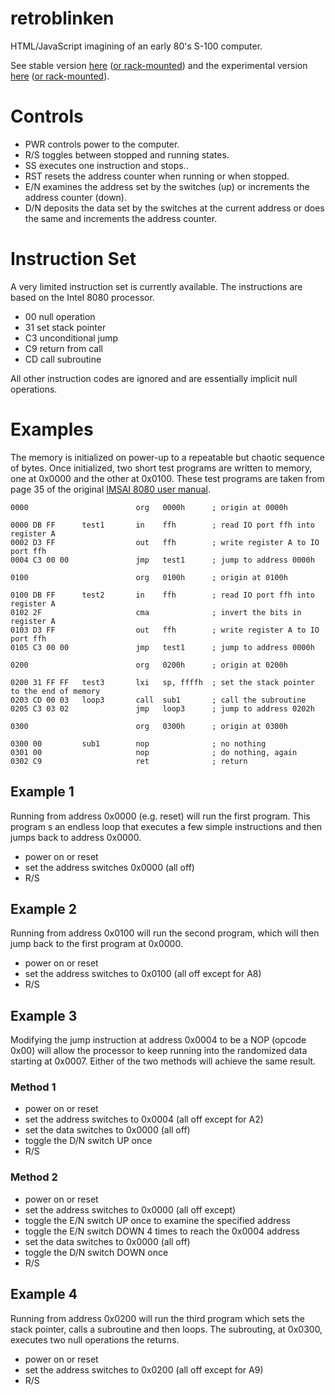 # retroblinken
HTML/JavaScript imagining of an early 80's S-100 computer.

See stable version [here](https://smcolash.github.io/retroblinken/)
([or rack-mounted](https://smcolash.github.io/retroblinken/rack.html))
and the experimental version
[here](https://smcolash.github.io/retroblinken/prototype/index.html)
([or rack-mounted](https://smcolash.github.io/retroblinken/prototype/rack.html)).

# Controls

- PWR controls power to the computer.
- R/S toggles between stopped and running states.
- SS executes one instruction and stops..
- RST resets the address counter when running or when stopped.
- E/N examines the address set by the switches (up) or increments the address counter (down).
- D/N deposits the data set by the switches at the current address or does the same and increments the address counter.

# Instruction Set

A very limited instruction set is currently available. The instructions are based on the
Intel 8080 processor.

- 00 null operation
- 31 set stack pointer
- C3 unconditional jump
- C9 return from call
- CD call subroutine

All other instruction codes are ignored and are essentially implicit null operations.

# Examples

The memory is initialized on power-up to a repeatable but chaotic sequence of bytes.
Once initialized, two short test programs are written to memory, one at 0x0000 and
the other at 0x0100. These test programs are taken from page 35 of the original
[IMSAI 8080 user manual](http://dunfield.classiccmp.org/imsai/imsai.pdf).

```
0000                        org   0000h      ; origin at 0000h

0000 DB FF      test1       in    ffh        ; read IO port ffh into register A
0002 D3 FF                  out   ffh        ; write register A to IO port ffh
0004 C3 00 00               jmp   test1      ; jump to address 0000h

0100                        org   0100h      ; origin at 0100h

0100 DB FF      test2       in    ffh        ; read IO port ffh into register A
0102 2F                     cma              ; invert the bits in register A
0103 D3 FF                  out   ffh        ; write register A to IO port ffh
0105 C3 00 00               jmp   test1      ; jump to address 0000h

0200                        org   0200h      ; origin at 0200h

0200 31 FF FF   test3       lxi   sp, ffffh  ; set the stack pointer to the end of memory
0203 CD 00 03   loop3       call  sub1       ; call the subroutine
0205 C3 03 02               jmp   loop3      ; jump to address 0202h

0300                        org   0300h      ; origin at 0300h

0300 00         sub1        nop              ; no nothing
0301 00                     nop              ; do nothing, again
0302 C9                     ret              ; return
```

## Example 1
Running from address 0x0000 (e.g. reset) will run the first program. This program
s an endless loop that executes a few simple instructions and then jumps back to
address 0x0000.

- power on or reset
- set the address switches 0x0000 (all off)
- R/S

## Example 2
Running from address 0x0100 will run the second program, which will then jump 
back to the first program at 0x0000.

- power on or reset
- set the address switches to 0x0100 (all off except for A8)
- R/S

## Example 3
Modifying the jump instruction at address 0x0004 to be a NOP (opcode 0x00)
will allow the processor to keep running into the randomized data starting at
0x0007. Either of the two methods will achieve the same result.

### Method 1
- power on or reset
- set the address switches to 0x0004 (all off except for A2)
- set the data switches to 0x0000 (all off)
- toggle the D/N switch UP once
- R/S

### Method 2
- power on or reset
- set the address switches to 0x0000 (all off except)
- toggle the E/N switch UP once to examine the specified address
- toggle the E/N switch DOWN 4 times to reach the 0x0004 address
- set the data switches to 0x0000 (all off)
- toggle the D/N switch DOWN once
- R/S

## Example 4
Running from address 0x0200 will run the third program which sets the stack pointer,
calls a subroutine and then loops. The subrouting, at 0x0300, executes two null
operations the returns.

- power on or reset
- set the address switches to 0x0200 (all off except for A9)
- R/S

